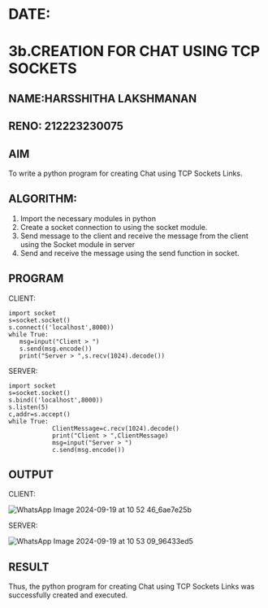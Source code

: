 # DATE:
# 3b.CREATION FOR CHAT USING TCP SOCKETS
## NAME:HARSSHITHA LAKSHMANAN
## RENO: 212223230075
## AIM
To write a python program for creating Chat using TCP Sockets Links.
## ALGORITHM:
1. Import the necessary modules in python
2. Create a socket connection to using the socket module.
3. Send message to the client and receive the message from the client using the Socket module in
 server
4. Send and receive the message using the send function in socket.
## PROGRAM
CLIENT:
```
import socket 
s=socket.socket() 
s.connect(('localhost',8000)) 
while True: 
   msg=input("Client > ") 
   s.send(msg.encode()) 
   print("Server > ",s.recv(1024).decode())
```
SERVER:
```
import socket 
s=socket.socket() 
s.bind(('localhost',8000)) 
s.listen(5) 
c,addr=s.accept() 
while True: 
            ClientMessage=c.recv(1024).decode() 
            print("Client > ",ClientMessage) 
            msg=input("Server > ") 
            c.send(msg.encode())
```
## OUTPUT
CLIENT:

![WhatsApp Image 2024-09-19 at 10 52 46_6ae7e25b](https://github.com/user-attachments/assets/bb93fddf-83f1-4709-a879-4f2838799751)

SERVER:

![WhatsApp Image 2024-09-19 at 10 53 09_96433ed5](https://github.com/user-attachments/assets/2b1af081-481e-4113-bf94-e85fe63811a2)
## RESULT
Thus, the python program for creating Chat using TCP Sockets Links was successfully 
created and executed.

